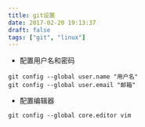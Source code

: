 ```yaml
---
title: git设置
date: 2017-02-20 19:13:37
draft: false
tags: ["git", "linux"]
---
```

* 配置用户名和密码
```shell
git config --global user.name "用户名"
git config --global user.email "邮箱"
```
* 配置编辑器
```shell
git config --global core.editor vim
```
